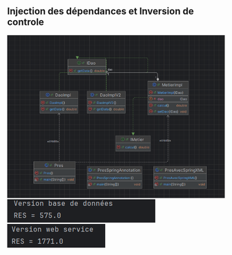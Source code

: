 <h2>Injection des dépendances et Inversion de controle</h2>
<img src="Captures/img.png">
<img src="Captures/img_1.png">
<img src="Captures/img_2.png">